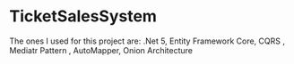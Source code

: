# TicketSalesSystem

The ones I used for this project are: .Net 5, Entity Framework Core, CQRS , Mediatr Pattern , AutoMapper, Onion Architecture
